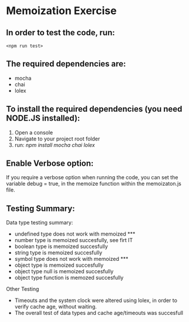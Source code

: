 # Memoization Exercise 

## In order to test the code, run:
`<npm run test>`

## The required dependencies are:
* mocha
* chai
* lolex

## To install the required dependencies (you need NODE.JS installed):
1. Open a console
1. Navigate to your project root folder
1. run: *npm install mocha chai lolex*

## Enable Verbose option:
If you require a verbose option when running the code, you can set the variable debug = true, in the memoize function within the memoizaton.js file.

## Testing Summary:

Data type testing summary:
* undefined type does not work with memoized   ***
* number type is memoized succesfully, see firt IT
* boolean type is memoized succesfully
* string type is memoized succesfully
* symbol type does not work with memoized      ***
* object type is memoized succesfully
* object type null is memoized succesfully
* object type function is memozed succesfully

Other Testing
* Timeouts and the system clock were altered using lolex, in order to verify cache age, without waiting.
* The overall test of data types and cache age/timeouts was succesfull
